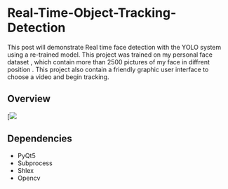 # Real-Time-Object-Tracking-Detection
This post will demonstrate Real time face detection with the YOLO system using a re-trained model. This project was trained on my personal face dataset , which contain more than 2500 pictures of my face in diffrent position . This project also contain a friendly graphic user interface to choose a video and begin tracking.
## Overview
[[![](http://img.youtube.com/vi/FvI0ni6Md84/0.jpg)](http://www.youtube.com/watch?v=FvI0ni6Md84 "Tracker")
## Dependencies

* PyQt5
* Subprocess
* Shlex
* Opencv


